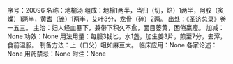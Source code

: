 序号：20096
名称：地榆汤
组成：地榆1两半，当归（切，焙）1两半，阿胶（炙燥）1两半，黄耆（锉）1两半，艾叶3分，龙骨（碎）2两。
出处：《圣济总录》卷一五三。
主治：妇人经血暴下，兼带下积久不愈，面目萎黄，困倦羸瘦。
加减：None
功效：None
用法用量：每服3钱匕，水1盏，加生姜3片，煎至7分，去滓，食前温服。
制备方法：上（口父）咀如麻豆大。
临床应用：None
各家论述：None
用药禁忌：None
附注：None
